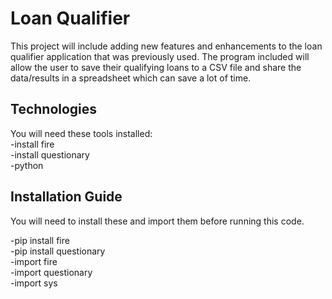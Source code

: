 # Loan Qualifier

This project will include adding new features and enhancements to the loan qualifier application that was previously used. The program included will allow the user to save their qualifying loans to a CSV file and share the data/results in a spreadsheet which can save a lot of time.

## Technologies
You will need these tools installed:<br />
-install fire<br />
-install questionary<br />
-python<br />



## Installation Guide
You will need to install these and import them before running this code.<br />

-pip install fire<br />
-pip install questionary<br />
-import fire<br />
-import questionary<br />
-import sys<br />